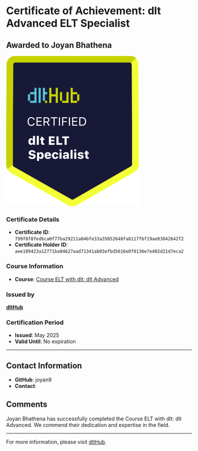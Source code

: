 
# Certificate of Achievement: dlt Advanced ELT Specialist

## Awarded to **Joyan Bhathena**

![Course Image](../badges/dlt_ELT_specialist.png)

### Certificate Details
- **Certificate ID**: `799f8f8fedbca0f77ba29211a04bfe33a35052648fa8117fbf19ae03042642f2`
- **Certificate Holder ID**: `aee189423a12771ba04627aad71341ab03efbd5616e0f0136e7e402d21d7eca2`

### Course Information
- **Course**: [Course ELT with dlt: dlt Advanced](https://github.com/dlt-hub/dlthub-education/tree/main/courses/dlt_advanced_2025)

### Issued by
[**dltHub**](https://dlthub.com/) 

### Certification Period
- **Issued**: May 2025
- **Valid Until**: No expiration

---

## Contact Information
- **GitHub**: joyan9
- **Contact**: 

## Comments
Joyan Bhathena has successfully completed the Course ELT with dlt: dlt Advanced. We commend their dedication and expertise in the field.

---

For more information, please visit [dltHub](https://dlthub.com/).
    